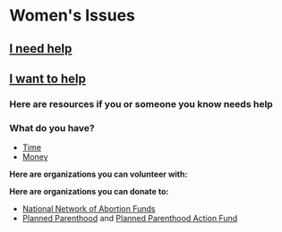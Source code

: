 # Women's Issues
## [I need help](#need_help)

## [I want to help](#want_to_help)

### <a name="need_help"></a>Here are resources if you or someone you know needs help

### <a name="want_to_help"></a>What do you have?

* [Time](#give_time)
* [Money](#give_money)

**<a name="give_time"></a> Here are organizations you can volunteer with:**

**<a name="give_money"></a> Here are organizations you can donate to:**

* [National Network of Abortion Funds](https://abortionfunds.org/)
* [Planned Parenthood](https://www.plannedparenthood.org/) and [Planned Parenthood Action Fund](https://www.plannedparenthoodaction.org/)
